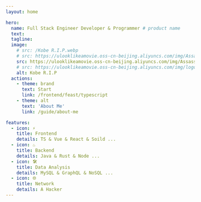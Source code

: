 ```yaml
---
layout: home

hero:
  name: Full Stack Engineer Developer & Programmer # product name
  text: 
  tagline:
  image:
    # src: /Kobe R.I.P.webp
    # src: https://ulooklikeamovie.oss-cn-beijing.aliyuncs.com/img/AssassinS%20CREED.png
    src: https://ulooklikeamovie.oss-cn-beijing.aliyuncs.com/img/AssassinS-1.png
    # src: https://ulooklikeamovie.oss-cn-beijing.aliyuncs.com/img/logo_01.png
    alt: Kobe R.I.P
  actions:
    - theme: brand
      text: Start
      link: /frontend/feast/typescript
    - theme: alt
      text: 'About Me'
      link: /guide/about-me

features:
  - icon: ⚡️ 
    title: Frontend
    details: TS & Vue & React & Soild ...
  - icon: ♨️
    title: Backend
    details: Java & Rust & Node ...
  - icon: 🛠️
    title: Data Analysis
    details: MySQL & GraphQL & NoSQL ...
  - icon: 🌐
    title: Network
    details: A Hacker
---
```


<style>

</style>
